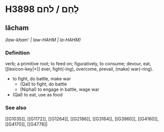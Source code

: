 # H3898 לָחַם / לחם

## lâcham

_(law-kham' | law-HAHM | la-HAHM)_

### Definition

verb; a primitive root; to feed on; figuratively, to consume; devour, eat, [[lexicon-key|×]] ever, fight(-ing), overcome, prevail, (make) war(-ring).

- to fight, do battle, make war
    - (Qal) to fight, do battle
    - (Niphal) to engage in battle, wage war
- (Qal) to eat, use as food
### See also

[[G1035]], [[G1172]], [[G1264]], [[G2186]], [[G3164]], [[G3960]], [[G4160]], [[G4170]], [[G4776]]

